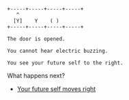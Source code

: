 
```

+-----+-----+-----+-----+
   ^
  [Y]    Y    ( )
+-----+-----+-----+-----+
```

```
The door is opened.

You cannot hear electric buzzing.

You see your future self to the right.
```


What happens next?

- [Your future self moves right](./LASER-P-D_L_P0F2.md)

